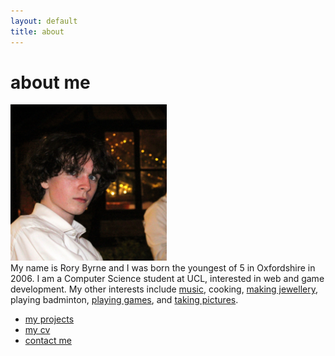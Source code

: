 ```yaml
---
layout: default
title: about
---
```


# about me

<div class="index">
  <a href="/"><img width=250 src="/assets/rory2.JPG" class="image"></a>
  
  <div class="index-text">
    My name is Rory Byrne and I was born the youngest of 5 in Oxfordshire in 2006.
    I am a Computer Science student at UCL, interested in web and game development.
    My other interests include <a href="/music">music</a>, cooking, <a href="/jewellery">making jewellery</a>, playing badminton, <a href="video-games">playing games</a>, and <a href="photos">taking pictures</a>.
  </div>
</div>

- [my projects](/projects)
- [my cv](/cv)
- [contact me](/contact)
<!-- - [more about me](/me) -->